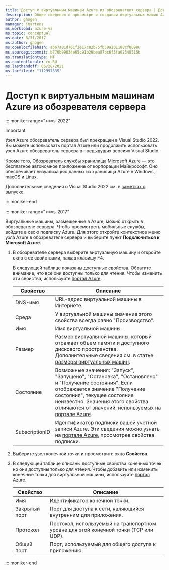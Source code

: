 ```yaml
---
title: Доступ к виртуальным машинам Azure из обозревателя сервера | Документация Майкрософт
description: Общие сведения о просмотре и создании виртуальных машин Azure, а также об управлении ими в обозревателе сервера в Visual Studio.
author: ghogen
manager: jmartens
ms.workload: azure-vs
ms.topic: conceptual
ms.date: 8/31/2017
ms.author: ghogen
ms.openlocfilehash: ab67a81d761f2e17c82b75fb59a201188cf80986
ms.sourcegitcommit: b770b99034e65c91b29bea87bc6f5fa02348515b
ms.translationtype: MT
ms.contentlocale: ru-RU
ms.lasthandoff: 06/28/2021
ms.locfileid: "112997635"
---
```

# <a name="accessing-azure-virtual-machines-from-server-explorer"></a>Доступ к виртуальным машинам Azure из обозревателя сервера

::: moniker range=">=vs-2022"
> [!Important]
> Узел Azure обозреватель сервера был прекращен в Visual Studio 2022. Вы можете использовать портал Azure или продолжить использовать узел Azure обозреватель сервера в предыдущих версиях Visual Studio.
>
> Кроме того, [Обозреватель службы хранилища Microsoft Azure](/azure/vs-azure-tools-storage-manage-with-storage-explorer) — это бесплатное автономное приложение от корпорации Майкрософт. Оно обеспечивает визуализацию данных из хранилища Azure в Windows, macOS и Linux.
>
> Дополнительные сведения о Visual Studio 2022 см. в [заметках о выпуске](/visualstudio/releases/2022/release-notes-preview/).

::: moniker-end

::: moniker range="<=vs-2017"

Виртуальные машины, размещенные в Azure, можно открыть в обозревателе сервера. Чтобы просмотреть мобильные службы, войдите в свою подписку Azure. Для этого откройте контекстное меню узла Azure в обозревателе сервера и выберите пункт **Подключиться к Microsoft Azure**.

1. В обозревателе сервера выберите виртуальную машину и откройте окно с ее свойствами, нажав клавишу F4.

    В следующей таблице показаны доступные свойства. Обратите внимание, что все они доступны только для чтения. Чтобы изменить эти свойства, используйте [портал Azure](https://portal.azure.com).

   | Свойство | Описание |
   | --- | --- |
   | DNS-имя |URL-адрес виртуальной машины в Интернете. |
   | Среда |У виртуальной машины значение этого свойства всегда равно "Производство". |
   | Имя |Имя виртуальной машины. |
   | Размер |Размер виртуальной машины, который отражает объем памяти и доступного дискового пространства. Дополнительные сведения см. в статье [размеры виртуальных машин](/azure/cloud-services/cloud-services-sizes-specs). |
   | Состояние |Возможные значения: "Запуск", "Запущено", "Остановка", "Остановлено" и "Получение состояния". Если отображается значение "Получение состояния", текущее состояние неизвестно. Значения этого свойства отличаются от значений, используемых на [портале Azure](https://portal.azure.com). |
   | SubscriptionID |Идентификатор подписки вашей учетной записи Azure. Эти сведения можно узнать на [портале Azure](https://portal.azure.com), просмотрев свойства подписки. |
2. Выберите узел конечной точки и просмотрите окно **Свойства**.
3. В следующей таблице описаны доступные свойства конечных точек, но они доступны только для чтения. Чтобы добавить или изменить конечные точки для виртуальной машины, используйте [портал Azure](https://portal.azure.com).

   | Свойство | Описание |
   | --- | --- |
   | Имя |Идентификатор конечной точки. |
   | Закрытый порт |Порт для доступа к сети, являющийся внутренним для приложения. |
   | Протокол |Протокол, используемый на транспортном уровне для этой конечной точки (TCP или UDP). |
   | Общий порт |Порт, используемый для общего доступа к приложению. |

::: moniker-end